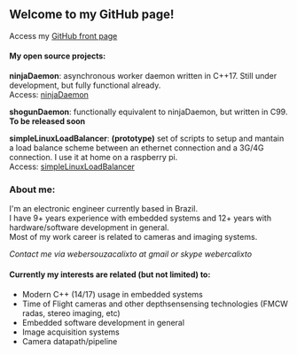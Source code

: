 ## Welcome to my GitHub page!  
Access my [GitHub front page](https://github.com/webercalixto)  

#### My open source projects:  
  
**ninjaDaemon**: asynchronous worker daemon written in C++17. Still under development, but fully functional already.  
    Access: [ninjaDaemon](https://webercalixto.github.io/ninjaDaemon/)  
      
**shogunDaemon**: functionally equivalent to ninjaDaemon, but written in C99.  
    **To be released soon**  
      
**simpleLinuxLoadBalancer**: **(prototype)** set of scripts to setup and mantain a load balance scheme between an ethernet connection and a 3G/4G connection. I use it at home on a raspberry pi.  
    Access: [simpleLinuxLoadBalancer](https://github.com/webercalixto/simpleLinuxLoadBalancer)  
  
### About me:

I'm an electronic engineer currently based in Brazil.  
I have 9+ years experience with embedded systems and 12+ years with hardware/software development in general.   
Most of my work career is related to cameras and imaging systems.  

*Contact me via webersouzacalixto at gmail or skype webercalixto*  

#### Currently my interests are related (but not limited) to:  
* Modern C++ (14/17) usage in embedded systems  
* Time of Flight cameras and other depthsensensing technologies (FMCW radas, stereo imaging, etc)  
* Embedded software development in general  
* Image acquisition systems  
* Camera datapath/pipeline  

